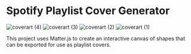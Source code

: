 # Spotify Playlist Cover Generator

![coverart (4)](https://github.com/bricklane/Playlist-cover-generator/assets/9170550/0ea2b6a6-0099-4e02-ac14-51cf2b5c623d)
![coverart (3)](https://github.com/bricklane/Playlist-cover-generator/assets/9170550/1affba06-8b61-4a3b-abf6-4ea6c9564d2a)
![coverart (2)](https://github.com/bricklane/Playlist-cover-generator/assets/9170550/9b13e9ae-fdcd-4e39-874b-0cb729fab1f4)
![coverart (1)](https://github.com/bricklane/Playlist-cover-generator/assets/9170550/bc0672c1-3889-4b03-8e00-83d978f50f17)

This project uses Matter.js to create an interactive canvas of shapes that can be exported for use as playlist covers.
